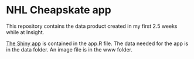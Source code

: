 # NHL Cheapskate app

This repository contains the data product created in my first 2.5 weeks while at Insight.

[The Shiny app](https://mrbailey450.shinyapps.io/nhl_cheapskate/) is contained in the app.R file.
The data needed for the app is in the data folder. 
An image file is in the www folder. 
